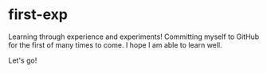 # first-exp
Learning through experience and experiments!
Committing myself to GitHub for the first of many times to come. I hope I am able to learn well.

Let's go!
